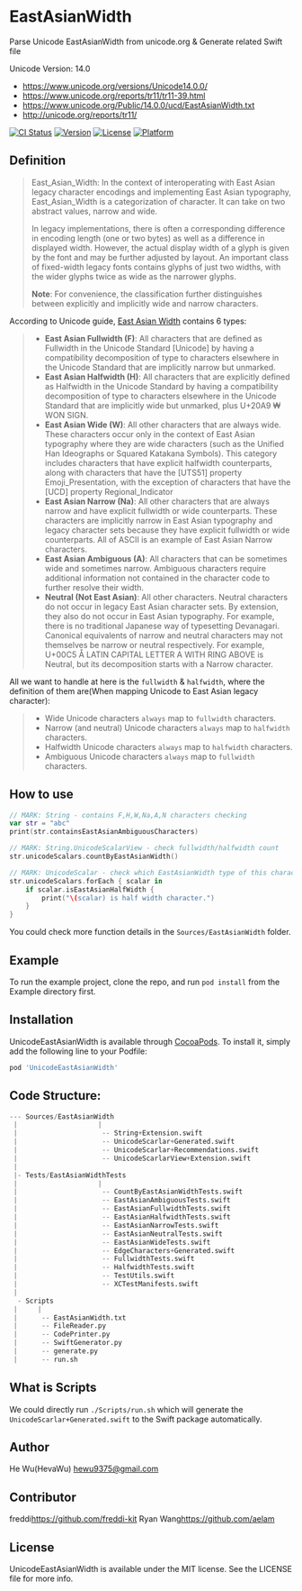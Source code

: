 # EastAsianWidth

Parse Unicode EastAsianWidth from unicode.org & Generate related Swift file

Unicode Version: 14.0
- https://www.unicode.org/versions/Unicode14.0.0/
- https://www.unicode.org/reports/tr11/tr11-39.html
- https://www.unicode.org/Public/14.0.0/ucd/EastAsianWidth.txt
- http://unicode.org/reports/tr11/

[![CI Status](https://img.shields.io/travis/HevaWu/UnicodeEastAsianWidth.svg?style=flat)](https://travis-ci.org/HevaWu/UnicodeEastAsianWidth)
[![Version](https://img.shields.io/cocoapods/v/UnicodeEastAsianWidth.svg?style=flat)](https://cocoapods.org/pods/UnicodeEastAsianWidth)
[![License](https://img.shields.io/cocoapods/l/UnicodeEastAsianWidth.svg?style=flat)](https://cocoapods.org/pods/UnicodeEastAsianWidth)
[![Platform](https://img.shields.io/cocoapods/p/UnicodeEastAsianWidth.svg?style=flat)](https://cocoapods.org/pods/UnicodeEastAsianWidth)

## Definition

> East_Asian_Width: In the context of interoperating with East Asian legacy character encodings and implementing East Asian typography, East_Asian_Width is a categorization of character. It can take on two abstract values, narrow and wide.
>
> In legacy implementations, there is often a corresponding difference in encoding length (one or two bytes) as well as a difference in displayed width. However, the actual display width of a glyph is given by the font and may be further adjusted by layout. An important class of fixed-width legacy fonts contains glyphs of just two widths, with the wider glyphs twice as wide as the narrower glyphs.
>
> **Note**: For convenience, the classification further distinguishes between explicitly and implicitly wide and narrow characters.

According to Unicode guide, [East Asian Width](http://unicode.org/reports/tr11/) contains 6 types:

> - **East Asian Fullwidth (F)**: All characters that are defined as Fullwidth in the Unicode Standard [Unicode] by having a compatibility decomposition of type <wide> to characters elsewhere in the Unicode Standard that are implicitly narrow but unmarked.
> - **East Asian Halfwidth (H)**: All characters that are explicitly defined as Halfwidth in the Unicode Standard by having a compatibility decomposition of type <narrow> to characters elsewhere in the Unicode Standard that are implicitly wide but unmarked, plus U+20A9 ₩ WON SIGN.
> - **East Asian Wide (W)**: All other characters that are always wide. These characters occur only in the context of East Asian typography where they are wide characters (such as the Unified Han Ideographs or Squared Katakana Symbols). This category includes characters that have explicit halfwidth counterparts, along with characters that have the [UTS51] property Emoji_Presentation, with the exception of characters that have the [UCD] property Regional_Indicator
> - **East Asian Narrow (Na)**: All other characters that are always narrow and have explicit fullwidth or wide counterparts. These characters are implicitly narrow in East Asian typography and legacy character sets because they have explicit fullwidth or wide counterparts. All of ASCII is an example of East Asian Narrow characters.
> - **East Asian Ambiguous (A)**: All characters that can be sometimes wide and sometimes narrow. Ambiguous characters require additional information not contained in the character code to further resolve their width.
> - **Neutral (Not East Asian)**: All other characters. Neutral characters do not occur in legacy East Asian character sets. By extension, they also do not occur in East Asian typography. For example, there is no traditional Japanese way of typesetting Devanagari. Canonical equivalents of narrow and neutral characters may not themselves be narrow or neutral respectively. For example, U+00C5 Å LATIN CAPITAL LETTER A WITH RING ABOVE is Neutral, but its decomposition starts with a Narrow character.

All we want to handle at here is the `fullwidth` & `halfwidth`, where the definition of them are(When mapping Unicode to East Asian legacy character):

> - Wide Unicode characters `always` map to `fullwidth` characters.
> - Narrow (and neutral) Unicode characters `always` map to `halfwidth` characters.
> - Halfwidth Unicode characters `always` map to `halfwidth` characters.
> - Ambiguous Unicode characters `always` map to `fullwidth` characters.

## How to use

```swift
// MARK: String - contains F,H,W,Na,A,N characters checking
var str = "abc"
print(str.containsEastAsianAmbiguousCharacters)

// MARK: String.UnicodeScalarView - check fullwidth/halfwidth count
str.unicodeScalars.countByEastAsianWidth()

// MARK: UnicodeScalar - check which EastAsianWidth type of this character
str.unicodeScalars.forEach { scalar in
    if scalar.isEastAsianHalfWidth {
        print("\(scalar) is half width character.")
    }
}
```

You could check more function details in the `Sources/EastAsianWidth` folder.

## Example

To run the example project, clone the repo, and run `pod install` from the Example directory first.

## Installation

UnicodeEastAsianWidth is available through [CocoaPods](https://cocoapods.org). To install
it, simply add the following line to your Podfile:

```ruby
pod 'UnicodeEastAsianWidth'
```

## Code Structure:

```s
--- Sources/EastAsianWidth
 |                    |
 |                     -- String+Extension.swift
 |                     -- UnicodeScarlar+Generated.swift
 |                     -- UnicodeScarlar+Recommendations.swift
 |                     -- UnicodeScarlarView+Extension.swift
 |
 |- Tests/EastAsianWidthTests
 |                    |
 |                     -- CountByEastAsianWidthTests.swift
 |                     -- EastAsianAmbiguousTests.swift
 |                     -- EastAsianFullwidthTests.swift
 |                     -- EastAsianHalfwidthTests.swift
 |                     -- EastAsianNarrowTests.swift
 |                     -- EastAsianNeutralTests.swift
 |                     -- EastAsianWideTests.swift
 |                     -- EdgeCharacters+Generated.swift
 |                     -- FullwidthTests.swift
 |                     -- HalfwidthTests.swift
 |                     -- TestUtils.swift
 |                     -- XCTestManifests.swift
 |
  - Scripts
 |     |
 |      -- EastAsianWidth.txt
 |      -- FileReader.py
 |      -- CodePrinter.py
 |      -- SwiftGenerator.py
 |      -- generate.py
 |      -- run.sh
```

## What is Scripts

We could directly run `./Scripts/run.sh` which will generate the `UnicodeScarlar+Generated.swift` to the Swift package automatically.

## Author

He Wu(HevaWu) hewu9375@gmail.com

## Contributor

freddi<https://github.com/freddi-kit>
Ryan Wang<https://github.com/aelam>

## License

UnicodeEastAsianWidth is available under the MIT license. See the LICENSE file for more info.